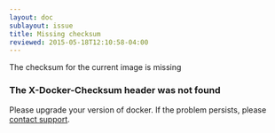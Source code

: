 ```yaml
---
layout: doc
sublayout: issue
title: Missing checksum
reviewed: 2015-05-18T12:10:58-04:00
---
```

The checksum for the current image is missing

### The X-Docker-Checksum header was not found

Please upgrade your version of docker. If the problem persists, please [contact support](https://quay.io/contact).
